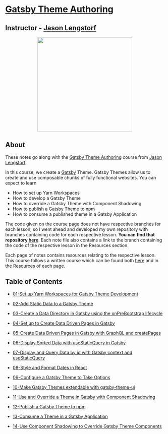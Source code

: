 # [Gatsby Theme Authoring](https://egghead.io/courses/gatsby-theme-authoring)

## Instructor - [Jason Lengstorf](https://egghead.io/instructors/jason-lengstorf)

<p align="center"><img src="https://d2eip9sf3oo6c2.cloudfront.net/series/square_covers/000/000/311/full/EGH_GatsbyThemes_Final.png" width="300"/></p>

## About

These notes go along with the [Gatsby Theme Authoring](https://egghead.io/courses/gatsby-theme-authoring) course from [Jason Lengstorf](https://egghead.io/instructors/jason-lengstorf)

In this course, we create a [Gatsby](https://www.gatsbyjs.org/) Theme. Gatsby Themes allow us to create and use composable chunks of fully functional websites. You can expect to learn
- How to set up Yarn Workspaces
- How to develop a Gatsby Theme
- How to override a Gatsby Theme with Component Shadowing
- How to publish a Gatsby Theme to npm
- How to consume a published theme in a Gatsby Application

The code given on the course page does not have respective branches for each lesson, so I went ahead and developed my own repository with branches containing code for each respective lesson. **You can find that repository [here](https://github.com/ParkerGits/authoring-gatsby-themes)**. Each note file also contains a link to the branch containing the code of the respective lesson in the Resources section.

Each page of notes contains resources relating to the respective lesson. This course follows a written course which can be found both [here](https://www.gatsbyjs.org/tutorial/building-a-theme/) and in the Resources of each page.
## Table of Contents

- [01-Set up Yarn Workspaces for Gatsby Theme Development](01-set-up-yarn-workspaces-for-gatsby-theme-development.md)

- [02-Add Static Data to a Gatsby Theme](02-add-static-data-to-a-gatsby-theme.md)

- [03-Create a Data Directory in Gatsby using the onPreBootstrap lifecycle](03-create-a-data-directory-in-gatsby-using-the-on-pre-bootstrap-lifecycle.md)

- [04-Set up to Create Data Driven Pages in Gatsby](04-set-up-to-create-data-driven-pages-in-gatsby.md)

- [05-Create Data Driven Pages in Gatsby with GraphQL and createPages](05-create-data-driven-pages-in-gatsby-with-graph-ql-and-create-pages.md)

- [06-Display Sorted Data with useStaticQuery in Gatsby](06-display-sorted-data-with-use-static-query-in-gatsby.md)

- [07-Display and Query Data by id with Gatsby context and useStaticQuery](07-display-and-query-data-by-id-with-gatsby-context-and-use-static-query.md)

- [08-Style and Format Dates in React](08-style-and-format-dates-in-react.md)

- [09-Configure a Gatsby Theme to Take Options](09-configure-a-gatsby-theme-to-take-options.md)

- [10-Make Gatsby Themes extendable with gatsby-theme-ui](10-make-gatsby-themes-extendable-with-gatsby-theme-ui.md)

- [11-Use and Override a Theme in Gatsby with Component Shadowing](11-use-and-override-a-theme-in-gatsby-with-component-shadowing.md)

- [12-Publish a Gatsby Theme to npm](12-publish-a-gatsby-theme-to-npm.md)

- [13-Consume a Theme in a Gatsby Application](13-consume-a-theme-in-a-gatsby-application.md)

- [14-Use Component Shadowing to Override Gatsby Theme Components](14-use-component-shadowing-to-override-gatsby-theme-components.md)
